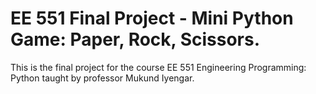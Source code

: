 # EE 551 Final Project - Mini Python Game: Paper, Rock, Scissors.
This is the final project for the course EE 551 Engineering Programming: Python taught by professor Mukund Iyengar.

